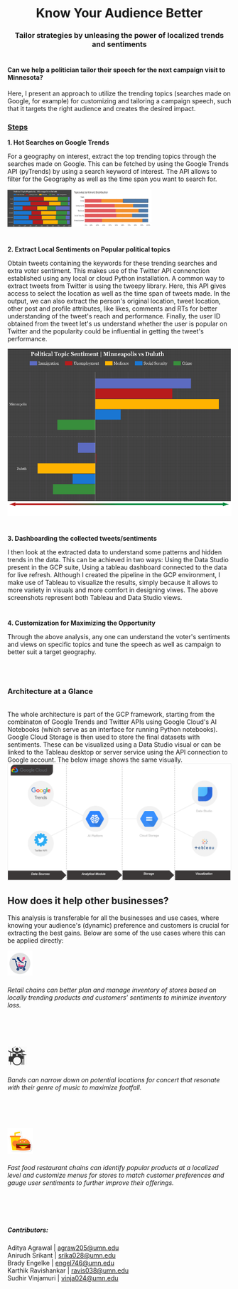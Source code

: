 <h1 align = center> Know Your Audience Better </h1>
<h3 align = center> Tailor strategies by unleasing the power of localized trends and sentiments </h3>
<h1> </h1>  
<h4>Can we help a politician tailor their speech for the next campaign visit to Minnesota? </h5>

Here, I present an approach to utilize the trending topics (searches made on Google, for example) for customizing and tailoring a campaign speech, such that it targets the right audience and creates the desired impact. 

<h3> <u>Steps </u> </h3>
    
**1. Hot Searches on Google Trends**    
  
For a geography on interest, extract the top trending topics through the searches made on Google. This can be fetched by using the Google Trends API (pyTrends) by using a search keyword of interest. The API allows to filter for the Geography as well as the time span you want to search for.

<img src = "/images/topic-pop.png" style="zoom:15%">  <img src = "/images/topic-senti.png" style="zoom:35%">

<h1> </h1> 
  
**2. Extract Local Sentiments on Popular political topics**  
   
Obtain tweets containing the keywords for these trending searches and extra voter sentiment. This makes use of the Twitter API connenction established using any local or cloud Python installation. A common way to extract tweets from Twitter is using the tweepy library. Here, this API gives access to select the location as well as the time span of tweets made. In the output, we can also extract the person's original location, tweet location, other post and profile attributes, like likes, comments and RTs for better understanding of the tweet's reach and performance. Finally, the user ID obtained from the tweet let's us understand whether the user is popular on Twitter and the popularity could be influential in getting the tweet's performance.
    
<img src = "/images/senti.png">     
<h1> </h1>  
  
**3. Dashboarding the collected tweets/sentiments**  
  
I then look at the extracted data to understand some patterns and hidden trends in the data. This can be achieved in two ways: Using the Data Studio present in the GCP suite, Using a tableau dashboard connected to the data for live refresh. Although I created the pipeline in the GCP environment, I make use of Tableau to visualize the results, simply because it allows to more variety in visuals and more comfort in designing viwes. The above screenshots represent both Tableau and Data Studio views.  

<h1> </h1> 
  
**4. Customization for Maximizing the Opportunity**  
  
Through the above analysis, any one can understand the voter's sentiments and views on specific topics and tune the speech as well as campaign to better suit a target geography.
  
  
<br>
<h1></h1>
  
<h3> Architecture at a Glance </h3>
<br>
The whole architecture is part of the GCP framework, starting from the combinaton of Google Trends and  Twitter APIs using Google Cloud's AI Notebooks (which serve as an interface for running Python notebooks). Google Cloud Storage is then used to store the final datasets with sentiments. These can be visualized using a Data Studio visual or can be linked to the Tableau desktop or server service using the API connection to Google account. The below image shows the same visually.  
<br>
  
<img src = "/images/architecture.png">
<br>
  
<h2>How does it help other businesses?</h2>
  
  This analysis is transferable for all the businesses and use cases, where knowing your audience's (dynamic) preference and customers is crucial for extracting the best gains. Below are some of the use cases where this can be applied directly:   
   
<img src = "/images/usecase-retail.png" style="zoom:35%"> <h6>Retail chains can better plan and manage inventory of stores based on locally trending products and customers’ sentiments to minimize inventory loss.  </h6>
  
  <br><br><br>
<img src = "/images/usecase-music.png" style="zoom:35%"> <h6> Bands can narrow down on potential locations for concert that resonate with their genre of music to maximize footfall.  </h6>
  
  <br><br><br>
<img src = "/images/usecase-rest.png" style="zoom:35%"> <h6> Fast food restaurant chains can identify popular products at a localized level and customize menus for stores to match customer preferences and gauge user sentiments to further improve their offerings.  </h6>
  
<br>
<h1> </h1>
  
##### Contributors:   

Aditya Agrawal | <agraw205@umn.edu>  
Anirudh Srikant | <srika028@umn.edu>  
Brady Engelke  |  <engel746@umn.edu>  
Karthik Ravishankar | <ravis038@umn.edu>  
Sudhir Vinjamuri | <vinja024@umn.edu>  
  

